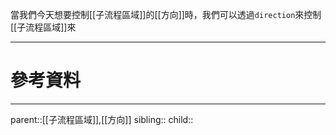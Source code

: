 當我們今天想要控制[[子流程區域]]的[[方向]]時，我們可以透過`direction`來控制[[子流程區域]]來

- - -
# 參考資料

- - -
parent::[[子流程區域]],[[方向]]
sibling::
child::